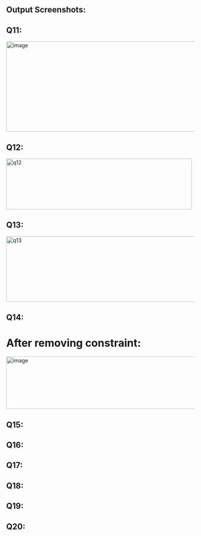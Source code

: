 ## Output Screenshots:

## Q11:
<img width="917" height="241" alt="image" src="https://github.com/user-attachments/assets/432dbe84-7859-41b7-aafa-456f70c818bf" />


## Q12:
<img width="496" height="136" alt="q12" src="https://github.com/user-attachments/assets/847c9d1c-707c-49a8-96d2-e5e24442a8bf" />

## Q13:
<img width="1623" height="175" alt="q13" src="https://github.com/user-attachments/assets/9fc2d26c-ea97-4801-bcd2-cae0efbb7d62" />

## Q14:
# After removing constraint:
<img width="936" height="140" alt="image" src="https://github.com/user-attachments/assets/744711ac-b5f5-46ae-b5fc-9b8688e023e4" />

## Q15:

## Q16:

## Q17:

## Q18:

## Q19:

## Q20:

